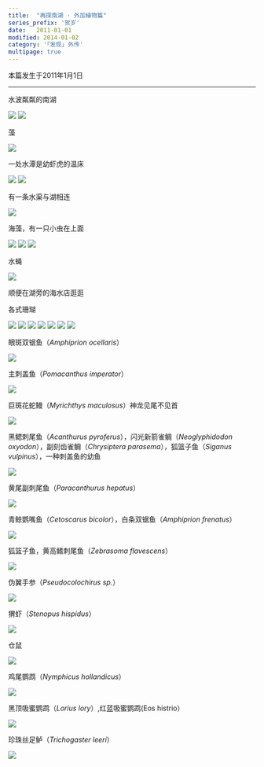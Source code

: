```yaml
---
title:  "再探南湖 · 外加植物篇"
series_prefix: '贺岁'
date:   2011-01-01
modified: 2014-01-02
category: '｢发现｣ 外传'
multipage: true
---
```

本篇发生于2011年1月1日

---

水波粼粼的南湖

<img class='disc' src='https://lykoseremos.github.io/gmalb-01/diss1/11.jpg'>

<img class='disc' src='https://lykoseremos.github.io/gmalb-01/diss1/22.jpg'>


藻

<img class='disc' src='https://lykoseremos.github.io/gmalb-01/diss1/33.jpg'>


一处水潭是幼虾虎的温床

<img class='disc' src='https://lykoseremos.github.io/gmalb-01/diss1/55.jpg'>

<img class='disc' src='https://lykoseremos.github.io/gmalb-01/diss1/66.jpg'>


有一条水渠与湖相连

<img class='disc' src='https://lykoseremos.github.io/gmalb-01/diss1/77.jpg'>



海藻，有一只小虫在上面

<img class='disc' src='https://lykoseremos.github.io/gmalb-01/diss1/88.jpg'>


<img class='disc' src='https://lykoseremos.github.io/gmalb-01/diss1/99.jpg'>

<img class='disc' src='https://lykoseremos.github.io/gmalb-01/diss1/100.jpg'>


水蝇

<img class='disc' src='https://lykoseremos.github.io/gmalb-01/diss1/101.jpg'>


顺便在湖旁的海水店逛逛

各式珊瑚

<img class='disc' src='https://lykoseremos.github.io/gmalb-01/diss1/102.jpg'>


<img class='disc' src='https://lykoseremos.github.io/gmalb-01/diss1/103.jpg'>

<img class='disc' src='https://lykoseremos.github.io/gmalb-01/diss1/104.jpg'>

<img class='disc' src='https://lykoseremos.github.io/gmalb-01/diss1/105.jpg'>

<img class='disc' src='https://lykoseremos.github.io/gmalb-01/diss1/106.jpg'>

<img class='disc' src='https://lykoseremos.github.io/gmalb-01/diss1/107.jpg'>

<img class='disc' src='https://lykoseremos.github.io/gmalb-01/diss1/108.jpg'>


眼斑双锯鱼（<i>Amphiprion ocellaris</i>）

<img class='disc' src='https://lykoseremos.github.io/gmalb-01/diss1/109.jpg'>



主刺盖鱼（<i>Pomacanthus imperator</i>）

<img class='disc' src='https://lykoseremos.github.io/gmalb-01/diss1/204.jpg'>



巨斑花蛇鳗（<i>Myrichthys maculosus</i>）神龙见尾不见首

<img class='disc' src='https://lykoseremos.github.io/gmalb-01/diss1/205.jpg'>



黑鳃刺尾鱼（<i>Acanthurus pyroferus</i>），闪光新箭雀鲷（<i>Neoglyphidodon oxyodon</i>），副刻齿雀鲷（<i>Chrysiptera parasema</i>），狐篮子鱼（<i>Siganus vulpinus</i>），一种刺盖鱼的幼鱼

<img class='disc' src='https://lykoseremos.github.io/gmalb-01/diss1/206.jpg'>


黄尾副刺尾鱼（<i>Paracanthurus hepatus</i>）

<img class='disc' src='https://lykoseremos.github.io/gmalb-01/diss1/207.jpg'>


青鲸鹦嘴鱼（<i>Cetoscarus bicolor</i>），白条双锯鱼（<i>Amphiprion frenatus</i>）

<img class='disc' src='https://lykoseremos.github.io/gmalb-01/diss1/208.jpg'>

狐篮子鱼，黄高鳍刺尾鱼（<i>Zebrasoma flavescens</i>）

<img class='disc' src='https://lykoseremos.github.io/gmalb-01/diss1/209.jpg'>

伪翼手参（<i>Pseudocolochirus sp.</i>）

<img class='disc' src='https://lykoseremos.github.io/gmalb-01/diss1/210.jpg'>

猬虾（<i>Stenopus hispidus</i>）

<img class='disc' src='https://lykoseremos.github.io/gmalb-01/diss1/211.jpg'>

仓鼠

<img class='disc' src='https://lykoseremos.github.io/gmalb-01/diss1/212.jpg'>

鸡尾鹦鹉（<i>Nymphicus hollandicus</i>）

<img class='disc' src='https://lykoseremos.github.io/gmalb-01/diss1/213.jpg'>

黑顶吸蜜鹦鹉（<i>Lorius lory</i>）,红蓝吸蜜鹦鹉(Eos histrio</i>）

<img class='disc' src='https://lykoseremos.github.io/gmalb-01/diss1/214.jpg'>

珍珠丝足鲈（<i>Trichogaster leeri</i>）

<img class='disc' src='https://lykoseremos.github.io/gmalb-01/diss1/215.jpg'>

